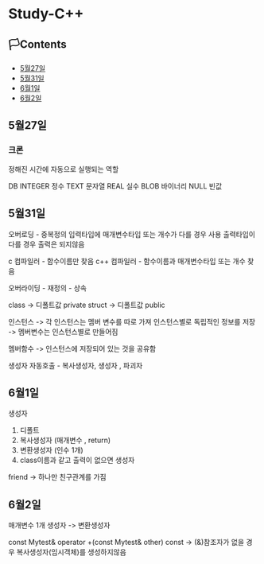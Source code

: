 # Study-C++

## 🏳Contents
- [5월27일](#5월27일)
- [5월31일](#5월31일)
- [6월1일](#6월1일)
- [6월2일](#6월2일)


## 5월27일

### 크론
정해진 시간에 자동으로 실행되는 역할

DB
INTEGER 정수
TEXT 문자열
REAL 실수
BLOB 바이너리
NULL 빈값

## 5월31일

오버로딩 - 중복정의
입력타입에 매개변수타입 또는 개수가 다를 경우 사용
출력타입이 다를 경우 출력은 되지않음

c 컴파일러 - 함수이름만 찾음
c++ 컴파일러 - 함수이름과 매개변수타입 또는 개수 찾음

오버라이딩 - 재정의 - 상속

class -> 디폴트값 private
struct -> 디폴트값 public

인스턴스
-> 각 인스턴스는 멤버 변수를 따로 가져 인스턴스별로 독립적인 정보를 저장
-> 멤버변수는 인스턴스별로 만들어짐

멤버함수
-> 인스턴스에 저장되어 있는 것을 공유함

생성자 자동호출  - 복사생성자, 생성자 , 파괴자

## 6월1일

생성자
1. 디폴트
2. 복사생성자 (매개변수 , return)
3. 변환생성자 (인수 1개)
4. class이름과 같고  출력이 없으면 생성자

friend -> 하나만 친구관계를 가짐

## 6월2일

매개변수 1개 생성자
-> 변환생성자

const Mytest& operator +(const Mytest& other) const
-> (&)참조자가 없을 경우 복사생성자(임시객체)를 생성하지않음


